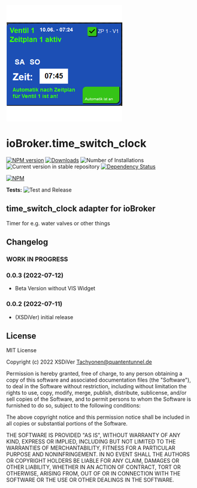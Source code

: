 ![Logo](admin/time_switch_clock.png)
# ioBroker.time_switch_clock

[![NPM version](https://img.shields.io/npm/v/iobroker.time_switch_clock.svg)](https://www.npmjs.com/package/iobroker.time_switch_clock)
[![Downloads](https://img.shields.io/npm/dm/iobroker.time_switch_clock.svg)](https://www.npmjs.com/package/iobroker.time_switch_clock)
![Number of Installations](https://iobroker.live/badges/time_switch_clock-installed.svg)
![Current version in stable repository](https://iobroker.live/badges/time_switch_clock-stable.svg)
[![Dependency Status](https://img.shields.io/david/XSDiVer/iobroker.time_switch_clock.svg)](https://david-dm.org/XSDiVer/iobroker.time_switch_clock)

[![NPM](https://nodei.co/npm/iobroker.time_switch_clock.png?downloads=true)](https://nodei.co/npm/iobroker.time_switch_clock/)

**Tests:** ![Test and Release](https://github.com/XSDiVer/ioBroker.time_switch_clock/workflows/Test%20and%20Release/badge.svg)

## time_switch_clock adapter for ioBroker

Timer for e.g. water valves or other things

## Changelog

<!--
Placeholder 4 the next Verion...
-->

### **WORK IN PROGRESS**
### 0.0.3 (2022-07-12)

* Beta Version without VIS Widget

### 0.0.2 (2022-07-11)
* (XSDiVer) initial release

## License
MIT License

Copyright (c) 2022 XSDiVer <Tachyonen@quantentunnel.de>

Permission is hereby granted, free of charge, to any person obtaining a copy
of this software and associated documentation files (the "Software"), to deal
in the Software without restriction, including without limitation the rights
to use, copy, modify, merge, publish, distribute, sublicense, and/or sell
copies of the Software, and to permit persons to whom the Software is
furnished to do so, subject to the following conditions:

The above copyright notice and this permission notice shall be included in all
copies or substantial portions of the Software.

THE SOFTWARE IS PROVIDED "AS IS", WITHOUT WARRANTY OF ANY KIND, EXPRESS OR
IMPLIED, INCLUDING BUT NOT LIMITED TO THE WARRANTIES OF MERCHANTABILITY,
FITNESS FOR A PARTICULAR PURPOSE AND NONINFRINGEMENT. IN NO EVENT SHALL THE
AUTHORS OR COPYRIGHT HOLDERS BE LIABLE FOR ANY CLAIM, DAMAGES OR OTHER
LIABILITY, WHETHER IN AN ACTION OF CONTRACT, TORT OR OTHERWISE, ARISING FROM,
OUT OF OR IN CONNECTION WITH THE SOFTWARE OR THE USE OR OTHER DEALINGS IN THE
SOFTWARE.
